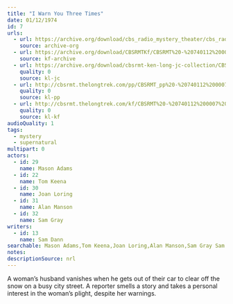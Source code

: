 ```yaml
---
title: "I Warn You Three Times"
date: 01/12/1974
id: 7
urls: 
  - url: https://archive.org/download/cbs_radio_mystery_theater/cbs_radio_mystery_theater-0001-0050.zip/cbs_radio_mystery_theater-0001-0050%2Fcbsrmt_0007_i_warn_you_three_times.mp3
    source: archive-org
  - url: https://archive.org/download/CBSRMTKf/CBSRMT%20-%20740112%200007%20I%20Warn%20You%20Three%20Times_kf.mp3
    source: kf-archive
  - url: https://archive.org/download/cbsrmt-ken-long-jc-collection/CBSRMT - 740112 0007 I Warn You Three Times vbr fb2_jc.mp3
    quality: 0
    source: kl-jc
  - url: http://cbsrmt.thelongtrek.com/pp/CBSRMT_pp%20-%20740112%200007%20I%20Warn%20You%20Three%20Times.mp3
    quality: 0
    source: kl-pp
  - url: http://cbsrmt.thelongtrek.com/kf/CBSRMT%20-%20740112%200007%20I%20Warn%20You%20Three%20Times_kf.mp3
    quality: 0
    source: kl-kf
audioQuality: 1
tags: 
  - mystery
  - supernatural
multipart: 0
actors:  
  - id: 29
    name: Mason Adams  
  - id: 22
    name: Tom Keena  
  - id: 30
    name: Joan Loring  
  - id: 31
    name: Alan Manson  
  - id: 32
    name: Sam Gray
writers:  
  - id: 13
    name: Sam Dann
searchable: Mason Adams,Tom Keena,Joan Loring,Alan Manson,Sam Gray Sam Dann
notes: 
descriptionSource: nrl
---
```

A woman’s husband vanishes when he gets out of their car to clear off the snow on a busy city street. A reporter smells a story and takes a personal interest in the woman’s plight, despite her warnings.
